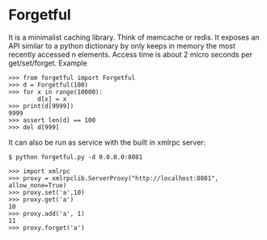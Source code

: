 # Forgetful

It is a minimalist caching library. Think of memcache or redis. It exposes an API similar to a python dictionary by only keeps in memory the most recently accessed n elements. Access time is about 2 micro seconds per get/set/forget. Example

```
>>> from forgetful import Forgetful
>>> d = Forgetful(100)
>>> for x in range(10000):
        d[x] = x
>>> print(d[9999])
9999
>>> assert len(d) == 100
>>> del d[999]
```

It can also be run as service with the built in xmlrpc server:

```
$ python forgetful.py -d 0.0.0.0:8081
```

```
>>> import xmlrpc
>>> proxy = xmlrpclib.ServerProxy("http://localhost:8081", allow_none=True)
>>> proxy.set('a',10)
>>> proxy.get('a')
10
>>> proxy.add('a', 1)
11
>>> proxy.forget('a')
```
